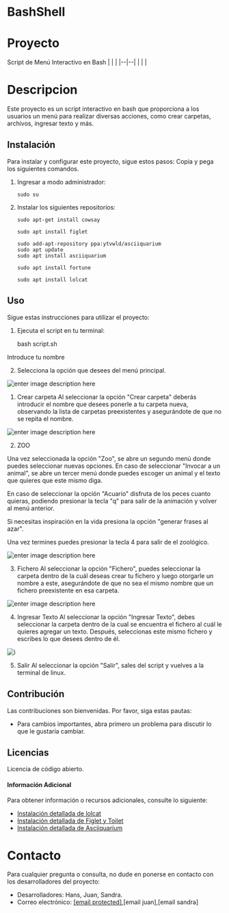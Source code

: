 # BashShell
# Proyecto


Script de Menú Interactivo en Bash 
|  |  |
|--|--|
|  |  |

# Descripcion
Este proyecto es un script interactivo en bash que proporciona a los usuarios un menú para realizar diversas acciones, como crear carpetas, archivos, ingresar texto y más.

## Instalación

Para instalar y configurar este proyecto, sigue estos pasos: Copia y pega los siguientes comandos.

1.  Ingresar a modo administrador:
    
    ```
    sudo su
    ```
    
2.  Instalar los siguientes repositorios:
    
    ```
    sudo apt-get install cowsay
    ```
    
    ```
    sudo apt install figlet 
    ```
    
    ```
    sudo add-apt-repository ppa:ytvwld/asciiquarium
    sudo apt update
    sudo apt install asciiquarium
    ```

    ```
    sudo apt install fortune
    ```
    
    
    ```
    sudo apt install lolcat
    ```
    

## Uso

Sigue estas instrucciones para utilizar el proyecto:

1.  Ejecuta el script en tu terminal:
    
    
    bash script.sh
    
Introduce tu nombre

2.  Selecciona la opción que desees del menú principal.
   
![enter image description here](https://i.imgur.com/rWssUw4.png)

1. Crear carpeta
Al seleccionar la opción "Crear carpeta" deberás introducir el nombre que desees ponerle a tu carpeta nueva, observando la 
lista de carpetas preexistentes y asegurándote de que no se repita el nombre.

![enter image description here](https://i.imgur.com/RCxHi4a.png)
  
2. ZOO

Una vez seleccionada la opción "Zoo", se abre un segundo menú donde puedes seleccionar nuevas opciones.
En caso de seleccionar "Invocar a un animal", se abre un tercer menú donde puedes escoger un animal y el texto que quieres que este mismo diga.

En caso de seleccionar la opción "Acuario" disfruta de los peces cuanto quieras, podiendo presionar la tecla "q" para salir de la animación y volver al menú anterior.

Si necesitas inspiración en la vida presiona la opción "generar frases al azar".

Una vez termines puedes presionar la tecla 4 para salir de el zoológico.

![enter image description here](https://i.imgur.com/9gqZPch.png)

3. Fichero
Al seleccionar la opción "Fichero", puedes seleccionar la carpeta dentro de la cuál deseas crear tu fichero y luego otorgarle un nombre a este, asegurándote de que no sea el mismo nombre que un fichero preexistente en esa carpeta.

![enter image description here](https://i.imgur.com/jytbiJ0.png)

4. Ingresar Texto
Al seleccionar la opción "Ingresar Texto", debes seleccionar la carpeta dentro de la cual se encuentra el fichero al cuál le quieres agregar un texto. Después, seleccionas este mismo fichero y escribes lo que desees dentro de él.

![i](https://i.imgur.com/LYNsPZ8.png)

5. Salir
Al seleccionar la opción "Salir", sales del script y vuelves a la terminal de linux.
 
## Contribución

Las contribuciones son bienvenidas. Por favor, siga estas pautas:

-   Para cambios importantes, abra primero un problema para discutir lo que le gustaría cambiar.
## Licencias
Licencia de código abierto.

#### Información Adicional

Para obtener información o recursos adicionales, consulte lo siguiente:

-   [Instalación detallada de lolcat](https://esgeeks.com/lolcat-darle-color-terminal-linux/)
-   [Instalación detallada de Figlet y Toilet](https://ubunlog.com/figlet-banners-ascii-terminal/)
-   [Instalación detallada de Asciiquarium](https://www.drivemeca.com/asciiquarium-en-tu-terminal-linux/)

# Contacto

Para cualquier pregunta o consulta, no dude en ponerse en contacto con los desarrolladores del proyecto:

-   Desarrolladores: Hans, Juan, Sandra.
-   Correo electrónico: [[email protected]](https://stackedit.io/cdn-cgi/l/email-protection#fd959c938ea29c8f9c889e92a2cfcdcccfbd959289909c9491d39e9290),[email juan],[email sandra]
